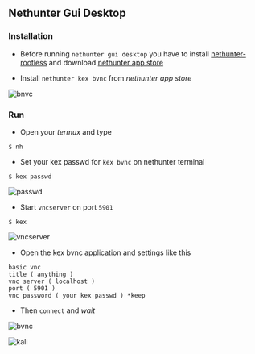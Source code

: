 ## Nethunter Gui Desktop

### Installation

* Before running `nethunter gui desktop` you have to install [nethunter-rootless](../nethunter-rootless) and download [nethunter app store](https://store.nethunter.com/)     

* Install `nethunter kex bvnc` from _nethunter app store_

![bnvc](https://i.ibb.co/XDLG27K/bvnc.jpg)

### Run

* Open your _termux_ and type

```
$ nh
```

* Set your kex passwd for `kex bvnc` on nethunter terminal

```
$ kex passwd
```

![passwd](https://i.ibb.co/kc6mxGH/passwd.jpg)

* Start `vncserver` on port `5901`

```
$ kex
```
![vncserver](https://i.ibb.co/X7tyBKS/vncserver.jpg)

* Open the kex bvnc application and settings like this
```
basic vnc
title ( anything )
vnc server ( localhost )
port ( 5901 )
vnc password ( your kex passwd ) *keep
```
* Then `connect` and _wait_

![bvnc](https://i.ibb.co/s234WtQ/bvnc.jpg)


![kali](https://i.ibb.co/MswyhmR/kali.jpg)


